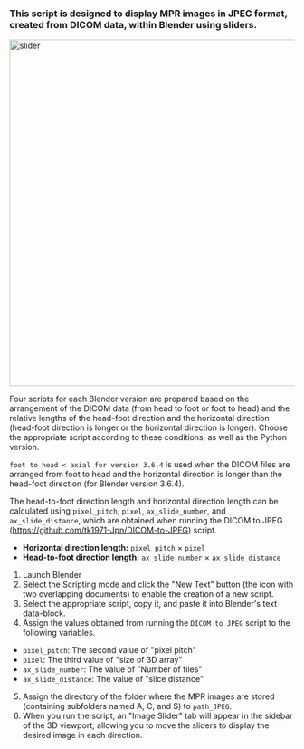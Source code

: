 ### This script is designed to display MPR images in JPEG format, created from DICOM data, within Blender using sliders.  

<img width="612" alt="slider" src="https://github.com/user-attachments/assets/874d13d7-40a9-4622-86c1-c06f8d79a9e9" />

Four scripts for each Blender version are prepared based on the arrangement of the DICOM data (from head to foot or foot to head) and the relative lengths of the head-foot direction and the horizontal direction (head-foot direction is longer or the horizontal direction is longer). Choose the appropriate script according to these conditions, as well as the Python version.

`foot to head < axial for version 3.6.4` is used when the DICOM files are arranged from foot to head and the horizontal direction is longer than the head-foot direction (for Blender version 3.6.4).

The head-to-foot direction length and horizontal direction length can be calculated using `pixel_pitch`, `pixel`, `ax_slide_number`, and `ax_slide_distance`, which are obtained when running the DICOM to JPEG (https://github.com/tk1971-Jpn/DICOM-to-JPEG) script.

- **Horizontal direction length:** `pixel_pitch` × `pixel`
- **Head-to-foot direction length:** `ax_slide_number` × `ax_slide_distance`  

1. Launch Blender
2. Select the Scripting mode and click the "New Text" button (the icon with two overlapping documents) to enable the creation of a new script.
3. Select the appropriate script, copy it, and paste it into Blender's text data-block.
4. Assign the values obtained from running the `DICOM to JPEG` script to the following variables.

- `pixel_pitch`: The second value of "pixel pitch"  
- `pixel`: The third value of "size of 3D array" 
- `ax_slide_number`: The value of "Number of files"  
- `ax_slide_distance`: The value of "slice distance" 

5. Assign the directory of the folder where the MPR images are stored (containing subfolders named A, C, and S) to `path_JPEG`.
6. When you run the script, an "Image Slider" tab will appear in the sidebar of the 3D viewport, allowing you to move the sliders to display the desired image in each direction.
